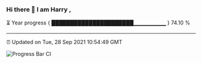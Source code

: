 ### Hi there 👋 I am Harry , 

⏳ Year progress { ██████████████████████▁▁▁▁▁▁▁▁ } 74.10 %

---

⏰ Updated on Tue, 28 Sep 2021 10:54:49 GMT

![Progress Bar CI](https://github.com/duykhang68/duykhang68/workflows/Progress%20Bar%20CI/badge.svg)
